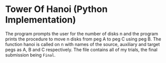 # Tower Of Hanoi (Python Implementation)
The program prompts the user for the number of disks n and the program prints the procedure to move n disks from peg A to peg C using peg B. The function hanoi is called on n with names of the source, auxiliary and target pegs as A, B and C respectively.
The file contains all of my trials, the final submission being `Final`.
